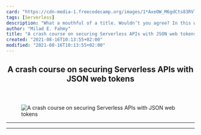 ```yaml
---
card: "https://cdn-media-1.freecodecamp.org/images/1*AxeOW_M6gdCts83RVl2aaQ.jpeg"
tags: [Serverless]
description: "What a mouthful of a title. Wouldn’t you agree? In this walkt"
author: "Milad E. Fahmy"
title: "A crash course on securing Serverless APIs with JSON web tokens"
created: "2021-08-16T10:13:55+02:00"
modified: "2021-08-16T10:13:55+02:00"
---
```

<div class="site-wrapper">
<main id="site-main" class="site-main outer">
<div class="inner">
<article class="post-full post tag-serverless tag-javascript tag-web-development tag-nodejs tag-tech ">
<header class="post-full-header">
<h1 class="post-full-title">A crash course on securing Serverless APIs with JSON web tokens</h1>
</header>
<figure class="post-full-image">
<picture>
<source media="(max-width: 700px)" sizes="1px" srcset="data:image/gif;base64,R0lGODlhAQABAIAAAAAAAP///yH5BAEAAAAALAAAAAABAAEAAAIBRAA7 1w">
<source media="(min-width: 701px)" sizes="(max-width: 800px) 400px,
(max-width: 1170px) 700px,
1400px" srcset="https://cdn-media-1.freecodecamp.org/images/1*AxeOW_M6gdCts83RVl2aaQ.jpeg 300w,
https://cdn-media-1.freecodecamp.org/images/1*AxeOW_M6gdCts83RVl2aaQ.jpeg 600w,
https://cdn-media-1.freecodecamp.org/images/1*AxeOW_M6gdCts83RVl2aaQ.jpeg 1000w,
https://cdn-media-1.freecodecamp.org/images/1*AxeOW_M6gdCts83RVl2aaQ.jpeg 2000w">
<img onerror="this.style.display='none'" src="https://cdn-media-1.freecodecamp.org/images/1*AxeOW_M6gdCts83RVl2aaQ.jpeg" alt="A crash course on securing Serverless APIs with JSON web tokens">
</picture>
</figure>
<section class="post-full-content">
<div class="post-content">
</div>
<hr>
<hr>
</section>
</article>
</div>
</main>
</div>
<!-- Google Tag Manager (noscript) -->
<!-- End Google Tag Manager (noscript) -->

